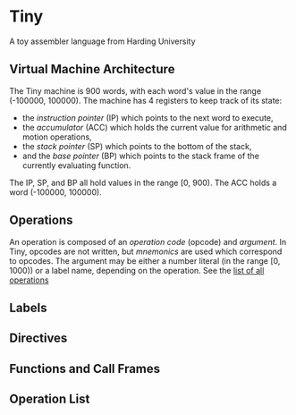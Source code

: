 # Tiny

A toy assembler language from Harding University

## Virtual Machine Architecture

The Tiny machine is 900 words, with each word's value in the range (-100000, 100000).
The machine has 4 registers to keep track of its state:
- the _instruction pointer_ (IP) which points to the next word to execute,
- the _accumulator_ (ACC) which holds the current value for arithmetic and motion operations,
- the _stack pointer_ (SP) which points to the bottom of the stack,
- and the _base pointer_ (BP) which points to the stack frame of the currently evaluating function.

The IP, SP, and BP all hold values in the range [0, 900).
The ACC holds a word (-100000, 100000).

## Operations

An operation is composed of an _operation code_ (opcode) and _argument_.
In Tiny, opcodes are not written, but _mnemonics_ are used which correspond to opcodes.
The argument may be either a number literal (in the range [0, 1000)) or a label name,
depending on the operation. See the [list of all operations](#operation-list)

## Labels

## Directives

## Functions and Call Frames

## Operation List
